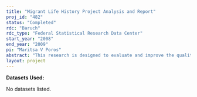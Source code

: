 ```yaml
---
title: "Migrant Life History Project Analysis and Report"
proj_id: "482"
status: "Completed"
rdc: "Baruch"
rdc_type: "Federal Statistical Research Data Center"
start_year: "2008"
end_year: "2009"
pi: "Maritsa V Poros"
abstract: "This research is designed to evaluate and improve the quality of existing nativity questions on Census Bureau surveys. External data provide new information on the characteristics and patterns of migration that the Census Bureau’s migration data are not able to capture at present. The research design involves an analysis of qualitative data on the implications for producing intercensal demographic estimates of the population. The data consist of approximately 300 unstructured interviews with adult immigrants (aged 18 or over) who were born in any of 12 sending countries and who have lived in the United States for at least 3 months. The sending countries represent top source countries of recent migration (1995–2000) and/or very diverse types of migration ﬂows and experiences. The primary purpose of the project was to collect detailed data on what migrant ﬂows look like and to examine the demographic and other characteristics and experiences associated with diﬀerent types of ﬂows. Data include the socioeconomic background of migrants and their education, migration, work, and health histories. These data will be used to address the importance of social networks for international migration, occupational attainment, and residence (including internal migration and changes in household composition). These analyses will identify the limitations of and gaps in existing data that are currently used for intercensal demo-graphic estimates by providing the first systematic evaluation of migration questions since they were introduced. Second, they will provide a basis for proposing revisions to survey content, which can improve those estimates, and, in general, improve the quality of census survey data on the foreign born. Third, the results will address issues regarding the economic, political, and social impact of migrants on American society."
layout: project
---
```


**Datasets Used:**

No datasets listed.
